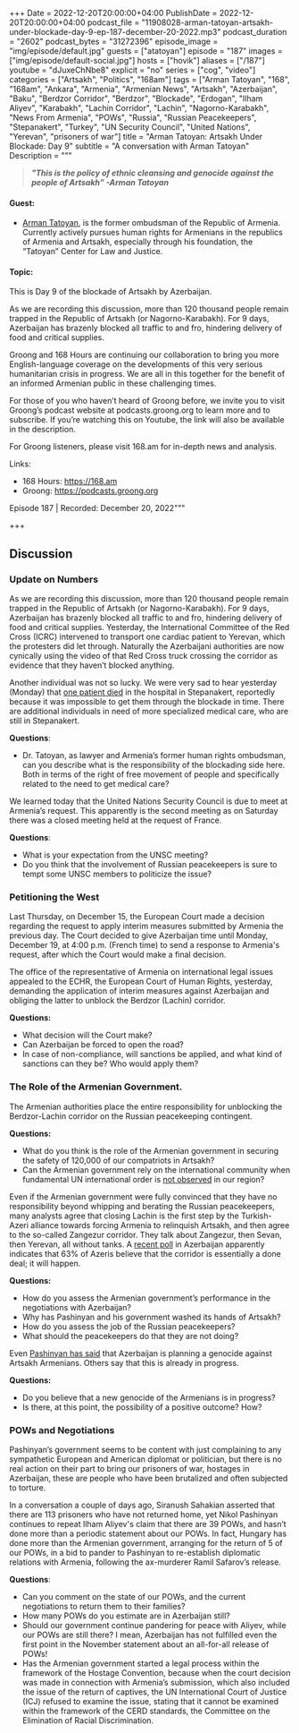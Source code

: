 +++
Date = 2022-12-20T20:00:00+04:00
PublishDate = 2022-12-20T20:00:00+04:00
podcast_file = "11908028-arman-tatoyan-artsakh-under-blockade-day-9-ep-187-december-20-2022.mp3"
podcast_duration = "2602"
podcast_bytes = "31272396"
episode_image = "img/episode/default.jpg"
guests = ["atatoyan"]
episode = "187"
images = ["img/episode/default-social.jpg"]
hosts = ["hovik"]
aliases = ["/187"]
youtube = "dJuxeChNbe8"
explicit = "no"
series = ["cog", "video"]
categories = ["Artsakh", "Politics", "168am"]
tags = ["Arman Tatoyan", "168", "168am", "Ankara", "Armenia", "Armenian News", "Artsakh", "Azerbaijan", "Baku", "Berdzor Corridor", "Berdzor", "Blockade", "Erdogan", "Ilham Aliyev", "Karabakh", "Lachin Corridor", "Lachin", "Nagorno-Karabakh", "News From Armenia", "POWs", "Russia", "Russian Peacekeepers", "Stepanakert", "Turkey", "UN Security Council", "United Nations", "Yerevan", "prisoners of war"]
title = "Arman Tatoyan: Artsakh Under Blockade: Day 9"
subtitle = "A conversation with Arman Tatoyan"
Description = """

> ***"This is the policy of ethnic cleansing and genocide against the people of Artsakh” -Arman Tatoyan***

#### Guest:
* [Arman Tatoyan](/guest/atatoyan), is the former ombudsman of the Republic of Armenia. Currently actively pursues human rights for Armenians in the republics of Armenia and Artsakh, especially through his foundation, the “Tatoyan” Center for Law and Justice.

#### Topic:

This is Day 9 of the blockade of Artsakh by Azerbaijan. 

As we are recording this discussion, more than 120 thousand people remain trapped in the Republic of Artsakh (or Nagorno-Karabakh). For 9 days, Azerbaijan has brazenly blocked all traffic to and fro, hindering delivery of food and critical supplies.

Groong and 168 Hours are continuing our collaboration to bring you more English-language coverage on the developments of this very serious humanitarian crisis in progress. We are all in this together for the benefit of an informed Armenian public in these challenging times.

For those of you who haven’t heard of Groong before, we invite you to visit Groong’s podcast website at podcasts.groong.org to learn more and to subscribe. If you’re watching this on Youtube, the link will also be available in the description.

For Groong listeners, please visit 168.am for in-depth news and analysis. 

Links:
  -  168 Hours: https://168.am
   - Groong: https://podcasts.groong.org

Episode 187 | Recorded: December 20, 2022"""

+++



## Discussion


### Update on Numbers

As we are recording this discussion, more than 120 thousand people remain trapped in the Republic of Artsakh (or Nagorno-Karabakh). For 9 days, Azerbaijan has brazenly blocked all traffic to and fro, hindering delivery of food and critical supplies. Yesterday, the International Committee of the Red Cross (ICRC) intervened to transport one cardiac patient to Yerevan, which the protesters did let through. Naturally the Azerbaijani authorities are now cynically using the video of that Red Cross truck crossing the corridor as evidence that they haven’t blocked anything.

Another individual was not so lucky. We were very sad to hear yesterday (Monday) that [one patient died](https://armenpress.am/eng/news/1100035.html) in the hospital in Stepanakert, reportedly because it was impossible to get them through the blockade in time. There are additional individuals in need of more specialized medical care, who are still in Stepanakert.

**Questions**: 



* Dr. Tatoyan, as lawyer and Armenia’s former human rights ombudsman, can you describe what is the responsibility of the blockading side here. Both in terms of the right of free movement of people and specifically related to the need to get medical care?

We learned today that the United Nations Security Council is due to meet at Armenia’s request. This apparently is the second meeting as on Saturday there was a closed meeting held at the request of France.

**Questions**:



* What is your expectation from the UNSC meeting?
* Do you think that the involvement of Russian peacekeepers is sure to tempt some UNSC members to politicize the issue?


### Petitioning the West

Last Thursday, on December 15, the European Court made a decision regarding the request to apply interim measures submitted by Armenia the previous day. The Court decided to give Azerbaijan time until Monday, December 19, at 4:00 p.m. (French time) to send a response to Armenia's request, after which the Court would make a final decision.

The office of the representative of Armenia on international legal issues appealed to the ECHR, the European Court of Human Rights, yesterday, demanding the application of interim measures against Azerbaijan and obliging the latter to unblock the Berdzor (Lachin) corridor.

**Questions:**



* What decision will the Court make?
* Can Azerbaijan be forced to open the road?
* In case of non-compliance, will sanctions be applied, and what kind of sanctions can they be? Who would apply them?


### The Role of the Armenian Government.

The Armenian authorities place the entire responsibility for unblocking the Berdzor-Lachin corridor on the Russian peacekeeping contingent.

**Questions:**



* What do you think is the role of the Armenian government in securing the safety of 120,000 of our compatriots in Artsakh?
* Can the Armenian government rely on the international community when fundamental UN international order is [not observed](https://a1plus.am/hy/article/446325) in our region?

Even if the Armenian government were fully convinced that they have no responsibility beyond whipping and berating the Russian peacekeepers, many analysts agree that closing Lachin is the first step by the Turkish-Azeri alliance towards forcing Armenia to relinquish Artsakh, and then agree to the so-called Zangezur corridor. They talk about Zangezur, then Sevan, then Yerevan, all without tanks. A [recent poll](https://azertag.az/xeber/Azerbaycan_ehalisi_Zengezur_dehlizinin_yaxin_zamanda_achilacagina_inanir___Sorgu-2412164) in Azerbaijan apparently indicates that 63% of Azeris believe that the corridor is essentially a done deal; it will happen.

**Questions:**



* How do you assess the Armenian government’s performance in the negotiations with Azerbaijan?
* Why has Pashinyan and his government washed its hands of Artsakh?
* How do you assess the job of the Russian peacekeepers?
* What should the peacekeepers do that they are not doing?

Even [Pashinyan has said](https://armenpress.am/eng/news/1099713.html) that Azerbaijan is planning a genocide against Artsakh Armenians. Others say that this is already in progress.

**Questions:**



* Do you believe that a new genocide of the Armenians is in progress?
* Is there, at this point, the possibility of a positive outcome? How?


### POWs and Negotiations

Pashinyan’s government seems to be content with just complaining to any sympathetic European and American diplomat or politician, but there is no real action on their part to bring our prisoners of war, hostages in Azerbaijan, these are people who have been brutalized and often subjected to torture.

In a conversation a couple of days ago, Siranush Sahakian asserted that there are 113 prisoners who have not returned home, yet Nikol Pashinyan continues to repeat Ilham Aliyev's claim that there are 39 POWs, and hasn’t done more than a periodic statement about our POWs. In fact, Hungary has done more than the Armenian government, arranging for the return of 5 of our POWs, in a bid to pander to Pashinyan to re-establish diplomatic relations with Armenia, following the ax-murderer Ramil Safarov’s release.

**Questions**:

* Can you comment on the state of our POWs, and the current negotiations to return them to their families?
* How many POWs do you estimate are in Azerbaijan still?
* Should our government continue pandering for peace with Aliyev, while our POWs are still there? I mean, Azerbaijan has not fulfilled even the first point in the November statement about an all-for-all release of POWs!
* Has the Armenian government started a legal process within the framework of the Hostage Convention, because when the court decision was made in connection with Armenia’s submission, which also included the issue of the return of captives, the UN International Court of Justice (ICJ) refused to examine the issue, stating that it cannot be examined within the framework of the CERD standards, the Committee on the Elimination of Racial Discrimination.
